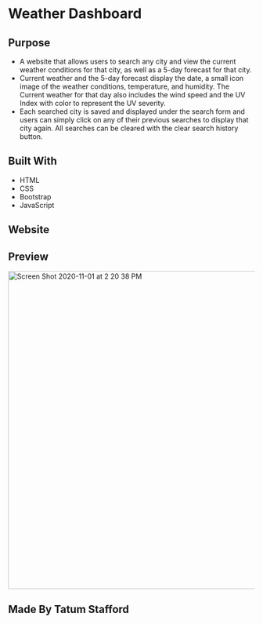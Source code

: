 # Weather Dashboard

## Purpose
* A website that allows users to search any city and view the current weather conditions for that city, as well as a 5-day forecast for that city. 
* Current weather and the 5-day forecast display the date, a small icon image of the weather conditions, temperature, and humidity. The Current weather for that day also includes the wind speed and the UV Index with color to represent the UV severity. 
* Each searched city is saved and displayed under the search form and users can simply click on any of their previous searches to display that city again. All searches can be cleared with the clear search history button. 

## Built With
* HTML
* CSS
* Bootstrap
* JavaScript

## Website 

## Preview
<img width="648" alt="Screen Shot 2020-11-01 at 2 20 38 PM" src="https://user-images.githubusercontent.com/70179648/97813497-470d1a80-1c4e-11eb-9f1c-8692a33cefba.png">

## Made By Tatum Stafford 
